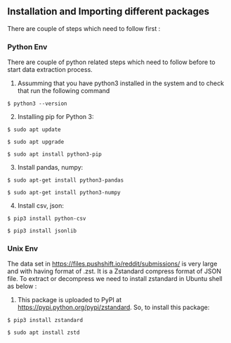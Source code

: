## Installation and Importing different packages

There are couple of steps which need to follow first :

### Python Env

There are couple of python related steps which need to follow before to start data extraction process.

1. Assumming that you have python3 installed in the system and to check that run the following command

```$ python3 --version```

2. Installing pip for Python 3:

```$ sudo apt update```


```$ sudo apt upgrade```


```$ sudo apt install python3-pip```

3. Install pandas, numpy:

```$ sudo apt-get install python3-pandas```


```$ sudo apt-get install python3-numpy```

4. Install csv, json:

```$ pip3 install python-csv```


```$ pip3 install jsonlib```

### Unix Env

The data set in https://files.pushshift.io/reddit/submissions/ is very large and with having format of .zst. It is a Zstandard compress format of JSON file. To extract or decompress we need to install zstandard in Ubuntu shell as below :

1. This package is uploaded to PyPI at https://pypi.python.org/pypi/zstandard. So, to install this package:

```$ pip3 install zstandard```


```$ sudo apt install zstd```

